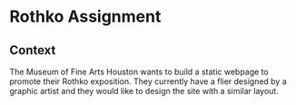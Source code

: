 # Rothko Assignment

## Context
The Museum of Fine Arts Houston wants to build a static webpage to promote their Rothko exposition.  They currently have a flier designed by a graphic artist and they would like to design the site with a similar layout. 

